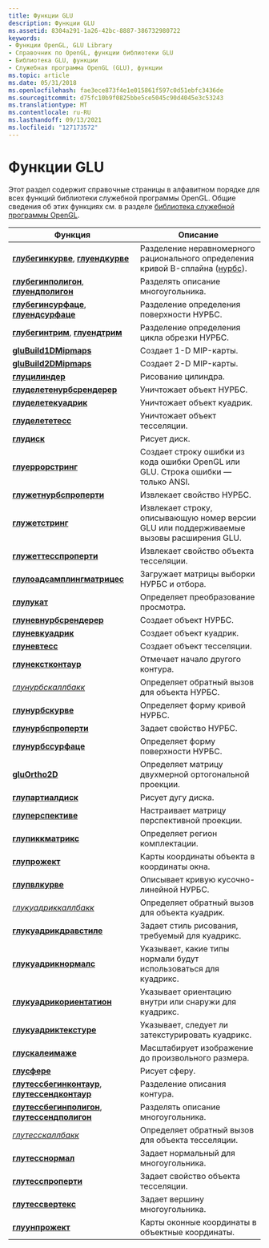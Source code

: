 ```yaml
---
title: Функции GLU
description: Функции GLU
ms.assetid: 8304a291-1a26-42bc-8887-386732980722
keywords:
- Функции OpenGL, GLU Library
- Справочник по OpenGL, функции библиотеки GLU
- Библиотека GLU, функции
- Служебная программа OpenGL (GLU), функции
ms.topic: article
ms.date: 05/31/2018
ms.openlocfilehash: fae3ece873f4e1e015861f597c0d51ebfc3436de
ms.sourcegitcommit: d75fc10b9f0825bbe5ce5045c90d4045e3c53243
ms.translationtype: MT
ms.contentlocale: ru-RU
ms.lasthandoff: 09/13/2021
ms.locfileid: "127173572"
---
```

# <a name="glu-functions"></a>Функции GLU

Этот раздел содержит справочные страницы в алфавитном порядке для всех функций библиотеки служебной программы OpenGL. Общие сведения об этих функциях см. в разделе [библиотека служебной программы OpenGL](opengl-utility-library.md).



| Функция                                                                                           | Описание                                                                                              |
|----------------------------------------------------------------------------------------------------|----------------------------------------------------------------------------------------------------------|
| [**глубегинкурве**](glubegincurve.md), [ **глуендкурве**](gluendcurve.md)                         | Разделение неравномерного рационального определения кривой B-сплайна ([нурбс](using-nurbs-curves-and-surfaces.md)). |
| [**глубегинполигон**](glubeginpolygon.md), [ **глуендполигон**](gluendpolygon.md)                 | Разделять описание многоугольника.                                                                           |
| [**глубегинсурфаце**](glubeginsurface.md), [ **глуендсурфаце**](gluendsurface.md)                 | Разделение определения поверхности НУРБС.                                                                      |
| [**глубегинтрим**](glubegintrim.md), [ **глуендтрим**](gluendtrim.md)                             | Разделение определения цикла обрезки НУРБС.                                                                |
| [**gluBuild1DMipmaps**](glubuild1dmipmaps.md)                                                     | Создает 1-D MIP-карты.                                                                                     |
| [**gluBuild2DMipmaps**](glubuild2dmipmaps.md)                                                     | Создает 2-D MIP-карты.                                                                                     |
| [**глуцилиндер**](glucylinder.md)                                                                 | Рисование цилиндра.                                                                                        |
| [**глуделетенурбсрендерер**](gludeletenurbsrenderer.md)                                           | Уничтожает объект НУРБС.                                                                                 |
| [**глуделетекуадрик**](gludeletequadric.md)                                                       | Уничтожает объект куадрик.                                                                               |
| [**глуделететесс**](gludeletetess.md)                                                             | Уничтожает объект тесселяции.                                                                          |
| [**глудиск**](gludisk.md)                                                                         | Рисует диск.                                                                                            |
| [**глуеррорстринг**](gluerrorstring.md)                                                           | Создает строку ошибки из кода ошибки OpenGL или GLU. Строка ошибки — только ANSI.                |
| [**глужетнурбспроперти**](glugetnurbsproperty.md)                                                 | Извлекает свойство НУРБС.                                                                              |
| [**глужетстринг**](glugetstring.md)                                                               | Извлекает строку, описывающую номер версии GLU или поддерживаемые вызовы расширения GLU.               |
| [**глужеттесспроперти**](glugettessproperty.md)                                                   | Извлекает свойство объекта тесселяции.                                                                |
| [**глулоадсамплингматрицес**](gluloadsamplingmatrices.md)                                         | Загружает матрицы выборки НУРБС и отбора.                                                               |
| [**глулукат**](glulookat.md)                                                                     | Определяет преобразование просмотра.                                                                        |
| [**глуневнурбсрендерер**](glunewnurbsrenderer.md)                                                 | Создает объект НУРБС.                                                                                  |
| [**глуневкуадрик**](glunewquadric.md)                                                             | Создает объект куадрик.                                                                                |
| [**глуневтесс**](glunewtess.md)                                                                   | Создает объект тесселяции.                                                                           |
| [**глунекстконтаур**](glunextcontour.md)                                                           | Отмечает начало другого контура.                                                                  |
| [*глунурбскаллбакк*](glunurbs.md)                                                                 | Определяет обратный вызов для объекта НУРБС.                                                                   |
| [**глунурбскурве**](glunurbscurve.md)                                                             | Определяет форму кривой НУРБС.                                                                      |
| [**глунурбспроперти**](glunurbsproperty.md)                                                       | Задает свойство НУРБС.                                                                                   |
| [**глунурбссурфаце**](glunurbssurface.md)                                                         | Определяет форму поверхности НУРБС.                                                                    |
| [**gluOrtho2D**](gluortho2d.md)                                                                   | Определяет матрицу двухмерной ортогональной проекции.                                                            |
| [**глупартиалдиск**](glupartialdisk.md)                                                           | Рисует дугу диска.                                                                                  |
| [**глуперспективе**](gluperspective.md)                                                           | Настраивает матрицу перспективной проекции.                                                                 |
| [**глупиккматрикс**](glupickmatrix.md)                                                             | Определяет регион комплектации.                                                                                |
| [**глупрожект**](gluproject.md)                                                                   | Карты координаты объекта в координаты окна.                                                           |
| [**глупвлкурве**](glupwlcurve.md)                                                                 | Описывает кривую кусочно-линейной НУРБС.                                                       |
| [*глукуадриккаллбакк*](gluquadric.md)                                                             | Определяет обратный вызов для объекта куадрик.                                                                 |
| [**глукуадрикдравстиле**](gluquadricdrawstyle.md)                                                 | Задает стиль рисования, требуемый для куадрикс.                                                           |
| [**глукуадрикнормалс**](gluquadricnormals.md)                                                     | Указывает, какие типы нормали будут использоваться для куадрикс.                                              |
| [**глукуадрикориентатион**](gluquadricorientation.md)                                             | Указывает ориентацию внутри или снаружи для куадрикс.                                                    |
| [**глукуадриктекстуре**](gluquadrictexture.md)                                                     | Указывает, следует ли затекстурировать куадрикс.                                                           |
| [**глускалеимаже**](gluscaleimage.md)                                                             | Масштабирует изображение до произвольного размера.                                                                    |
| [**глусфере**](glusphere.md)                                                                     | Рисует сферу.                                                                                          |
| [**глутессбегинконтаур**](glutessbegincontour.md), [ **глутессендконтаур**](glutessendcontour.md) | Разделение описания контура.                                                                           |
| [**глутессбегинполигон**](glutessbeginpolygon.md), [ **глутессендполигон**](glutessendpolygon.md) | Разделять описание многоугольника.                                                                           |
| [*глутесскаллбакк*](glutess.md)                                                                   | Определяет обратный вызов для объекта тесселяции.                                                            |
| [**глутесснормал**](glutessnormal.md)                                                             | Задает нормальный для многоугольника.                                                                        |
| [**глутесспроперти**](glutessproperty.md)                                                         | Задает свойство объекта тесселяции.                                                              |
| [**глутессвертекс**](glutessvertex.md)                                                             | Задает вершину многоугольника.                                                                         |
| [**глуунпрожект**](gluunproject.md)                                                               | Карты оконные координаты в объектные координаты.                                                           |



 

 

 




